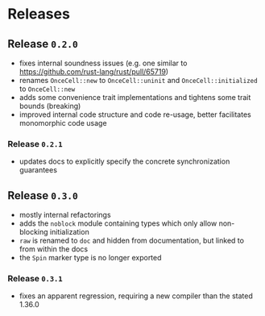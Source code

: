 # Releases

## Release `0.2.0`

- fixes internal soundness issues (e.g. one similar to
  https://github.com/rust-lang/rust/pull/65719)
- renames `OnceCell::new` to `OnceCell::uninit` and `OnceCell::initialized` to
  `OnceCell::new`
- adds some convenience trait implementations and tightens some trait bounds
  (breaking)
- improved internal code structure and code re-usage, better facilitates
  monomorphic code usage

### Release `0.2.1`

- updates docs to explicitly specify the concrete synchronization guarantees

## Release `0.3.0`

- mostly internal refactorings
- adds the `noblock` module containing types which only allow non-blocking
  initialization
- `raw` is renamed to `doc` and hidden from documentation, but linked to from
  within the docs
- the `Spin` marker type is no longer exported

### Release `0.3.1`

- fixes an apparent regression, requiring a new compiler than the stated 1.36.0